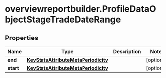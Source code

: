 # overviewreportbuilder.ProfileDataObjectStageTradeDateRange

## Properties

Name | Type | Description | Notes
------------ | ------------- | ------------- | -------------
**end** | [**KeyStatsAttributeMetaPeriodicity**](KeyStatsAttributeMetaPeriodicity.md) |  | [optional] 
**start** | [**KeyStatsAttributeMetaPeriodicity**](KeyStatsAttributeMetaPeriodicity.md) |  | [optional] 


